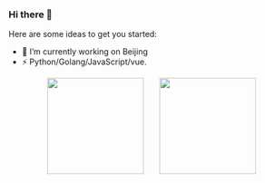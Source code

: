 ### Hi there 👋

<!--
**lpdswing/lpdswing** is a ✨ _special_ ✨ repository because its `README.md` (this file) appears on your GitHub profile.

Here are some ideas to get you started:

- 🔭 I’m currently working on ...
- 🌱 I’m currently learning ...
- 👯 I’m looking to collaborate on ...
- 🤔 I’m looking for help with ...
- 💬 Ask me about ...
- 📫 How to reach me: ...
- 😄 Pronouns: ...
- ⚡ Fun fact: ...
-->
Here are some ideas to get you started:

- 🔭 I’m currently working on Beijing
- ⚡ Python/Golang/JavaScript/vue.

<div align="center">
<span>  </span>
<img height="170px" src="https://github-readme-stats.vercel.app/api?username=lpdswing" /><span>  </span><img height="170px" src="https://github-readme-stats.vercel.app/api/top-langs/?username=lpdswing&layout=compact&langs_count=8" />
<span>  </span>
</div>
